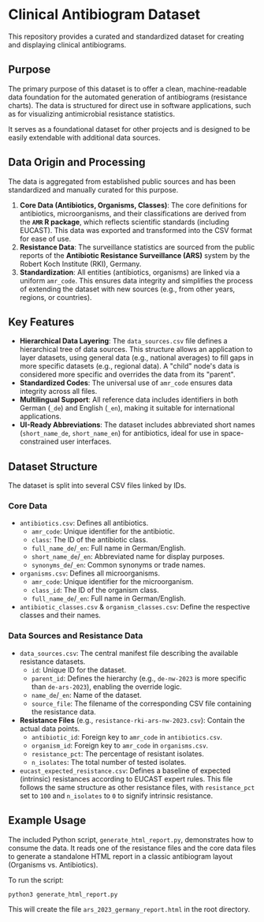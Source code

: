 # Clinical Antibiogram Dataset

This repository provides a curated and standardized dataset for creating and displaying clinical antibiograms.

## Purpose

The primary purpose of this dataset is to offer a clean, machine-readable data foundation for the automated generation of antibiograms (resistance charts). The data is structured for direct use in software applications, such as for visualizing antimicrobial resistance statistics.

It serves as a foundational dataset for other projects and is designed to be easily extendable with additional data sources.

## Data Origin and Processing

The data is aggregated from established public sources and has been standardized and manually curated for this purpose.

1.  **Core Data (Antibiotics, Organisms, Classes)**: The core definitions for antibiotics, microorganisms, and their classifications are derived from the **`AMR` R package**, which reflects scientific standards (including EUCAST). This data was exported and transformed into the CSV format for ease of use.
2.  **Resistance Data**: The surveillance statistics are sourced from the public reports of the **Antibiotic Resistance Surveillance (ARS)** system by the Robert Koch Institute (RKI), Germany.
3.  **Standardization**: All entities (antibiotics, organisms) are linked via a uniform `amr_code`. This ensures data integrity and simplifies the process of extending the dataset with new sources (e.g., from other years, regions, or countries).

## Key Features

-   **Hierarchical Data Layering**: The `data_sources.csv` file defines a hierarchical tree of data sources. This structure allows an application to layer datasets, using general data (e.g., national averages) to fill gaps in more specific datasets (e.g., regional data). A "child" node's data is considered more specific and overrides the data from its "parent".
-   **Standardized Codes**: The universal use of `amr_code` ensures data integrity across all files.
-   **Multilingual Support**: All reference data includes identifiers in both German (`_de`) and English (`_en`), making it suitable for international applications.
-   **UI-Ready Abbreviations**: The dataset includes abbreviated short names (`short_name_de`, `short_name_en`) for antibiotics, ideal for use in space-constrained user interfaces.

## Dataset Structure

The dataset is split into several CSV files linked by IDs.

### Core Data

-   `antibiotics.csv`: Defines all antibiotics.
    -   `amr_code`: Unique identifier for the antibiotic.
    -   `class`: The ID of the antibiotic class.
    -   `full_name_de`/`_en`: Full name in German/English.
    -   `short_name_de`/`_en`: Abbreviated name for display purposes.
    -   `synonyms_de`/`_en`: Common synonyms or trade names.
-   `organisms.csv`: Defines all microorganisms.
    -   `amr_code`: Unique identifier for the microorganism.
    -   `class_id`: The ID of the organism class.
    -   `full_name_de`/`_en`: Full name in German/English.
-   `antibiotic_classes.csv` & `organism_classes.csv`: Define the respective classes and their names.

### Data Sources and Resistance Data

-   `data_sources.csv`: The central manifest file describing the available resistance datasets.
    -   `id`: Unique ID for the dataset.
    -   `parent_id`: Defines the hierarchy (e.g., `de-nw-2023` is more specific than `de-ars-2023`), enabling the override logic.
    -   `name_de`/`_en`: Name of the dataset.
    -   `source_file`: The filename of the corresponding CSV file containing the resistance data.
-   **Resistance Files** (e.g., `resistance-rki-ars-nw-2023.csv`): Contain the actual data points.
    -   `antibiotic_id`: Foreign key to `amr_code` in `antibiotics.csv`.
    -   `organism_id`: Foreign key to `amr_code` in `organisms.csv`.
    -   `resistance_pct`: The percentage of resistant isolates.
    -   `n_isolates`: The total number of tested isolates.
-   `eucast_expected_resistance.csv`: Defines a baseline of expected (intrinsic) resistances according to EUCAST expert rules. This file follows the same structure as other resistance files, with `resistance_pct` set to `100` and `n_isolates` to `0` to signify intrinsic resistance.

## Example Usage

The included Python script, `generate_html_report.py`, demonstrates how to consume the data. It reads one of the resistance files and the core data files to generate a standalone HTML report in a classic antibiogram layout (Organisms vs. Antibiotics).

To run the script:
```bash
python3 generate_html_report.py
```
This will create the file `ars_2023_germany_report.html` in the root directory.
